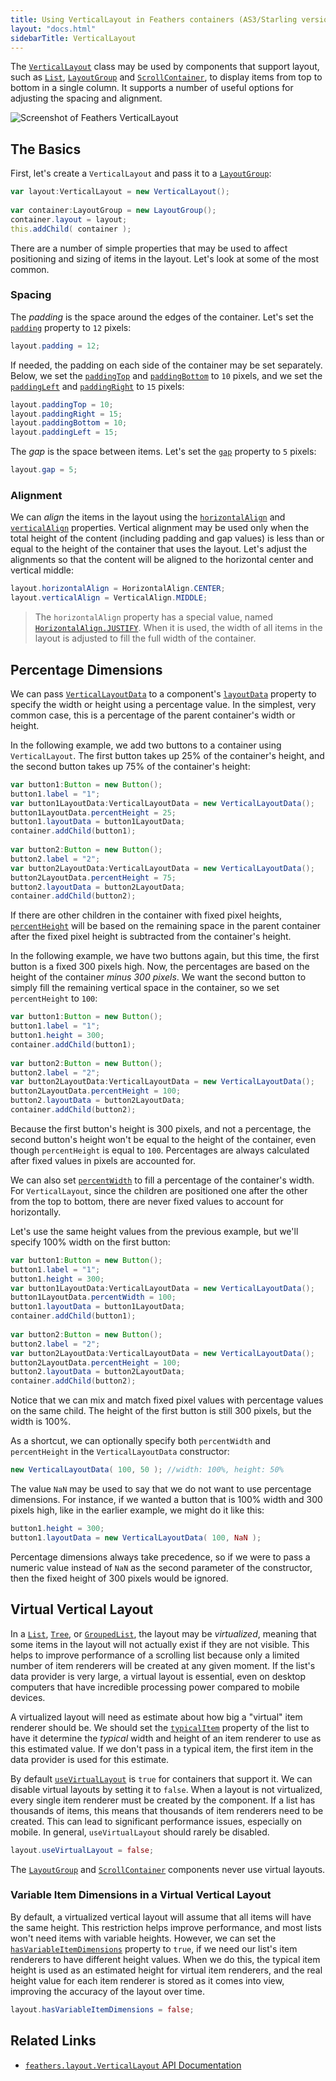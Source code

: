 ```yaml
---
title: Using VerticalLayout in Feathers containers (AS3/Starling version)
layout: "docs.html"
sidebarTitle: VerticalLayout
---
```


The [`VerticalLayout`](/api-reference/feathers/layout/VerticalLayout.html) class may be used by components that support layout, such as [`List`](./list.md), [`LayoutGroup`](./layout-group.md) and [`ScrollContainer`](./scroll-container.md), to display items from top to bottom in a single column. It supports a number of useful options for adjusting the spacing and alignment.

<picture><img src="/learn/as3-starling/images/vertical-layout.png" srcset="/learn/as3-starling/images/vertical-layout@2x.png 2x" alt="Screenshot of Feathers VerticalLayout" /></picture>

## The Basics

First, let's create a `VerticalLayout` and pass it to a [`LayoutGroup`](./layout-group.md):

```actionscript
var layout:VerticalLayout = new VerticalLayout();
 
var container:LayoutGroup = new LayoutGroup();
container.layout = layout;
this.addChild( container );
```

There are a number of simple properties that may be used to affect positioning and sizing of items in the layout. Let's look at some of the most common.

### Spacing

The _padding_ is the space around the edges of the container. Let's set the [`padding`](/api-reference/feathers/layout/VerticalLayout.html#padding) property to `12` pixels:

```actionscript
layout.padding = 12;
```

If needed, the padding on each side of the container may be set separately. Below, we set the [`paddingTop`](/api-reference/feathers/layout/VerticalLayout.html#paddingTop) and [`paddingBottom`](/api-reference/feathers/layout/VerticalLayout.html#paddingBottom) to `10` pixels, and we set the [`paddingLeft`](/api-reference/feathers/layout/VerticalLayout.html#paddingLeft) and [`paddingRight`](/api-reference/feathers/layout/VerticalLayout.html#paddingRight) to `15` pixels:

```actionscript
layout.paddingTop = 10;
layout.paddingRight = 15;
layout.paddingBottom = 10;
layout.paddingLeft = 15;
```

The _gap_ is the space between items. Let's set the [`gap`](/api-reference/feathers/layout/VerticalLayout.html#gap) property to `5` pixels:

```actionscript
layout.gap = 5;
```

### Alignment

We can _align_ the items in the layout using the [`horizontalAlign`](/api-reference/feathers/layout/VerticalLayout.html#horizontalAlign) and [`verticalAlign`](/api-reference/feathers/layout/VerticalLayout.html#verticalAlign) properties. Vertical alignment may be used only when the total height of the content (including padding and gap values) is less than or equal to the height of the container that uses the layout. Let's adjust the alignments so that the content will be aligned to the horizontal center and vertical middle:

```actionscript
layout.horizontalAlign = HorizontalAlign.CENTER;
layout.verticalAlign = VerticalAlign.MIDDLE;
```

> The `horizontalAlign` property has a special value, named [`HorizontalAlign.JUSTIFY`](/api-reference/feathers/layout/HorizontalAlign.html#JUSTIFY). When it is used, the width of all items in the layout is adjusted to fill the full width of the container.

## Percentage Dimensions

We can pass [`VerticalLayoutData`](/api-reference/feathers/layout/VerticalLayoutData.html) to a component's [`layoutData`](/api-reference/feathers/core/FeathersControl.html#layoutData) property to specify the width or height using a percentage value. In the simplest, very common case, this is a percentage of the parent container's width or height.

In the following example, we add two buttons to a container using `VerticalLayout`. The first button takes up 25% of the container's height, and the second button takes up 75% of the container's height:

```actionscript
var button1:Button = new Button();
button1.label = "1";
var button1LayoutData:VerticalLayoutData = new VerticalLayoutData();
button1LayoutData.percentHeight = 25;
button1.layoutData = button1LayoutData;
container.addChild(button1);
 
var button2:Button = new Button();
button2.label = "2";
var button2LayoutData:VerticalLayoutData = new VerticalLayoutData();
button2LayoutData.percentHeight = 75;
button2.layoutData = button2LayoutData;
container.addChild(button2);
```

If there are other children in the container with fixed pixel heights, [`percentHeight`](/api-reference/feathers/layout/VerticalLayoutData.html#percentHeight) will be based on the remaining space in the parent container after the fixed pixel height is subtracted from the container's height.

In the following example, we have two buttons again, but this time, the first button is a fixed 300 pixels high. Now, the percentages are based on the height of the container _minus 300 pixels_. We want the second button to simply fill the remaining vertical space in the container, so we set `percentHeight` to `100`:

```actionscript
var button1:Button = new Button();
button1.label = "1";
button1.height = 300;
container.addChild(button1);
 
var button2:Button = new Button();
button2.label = "2";
var button2LayoutData:VerticalLayoutData = new VerticalLayoutData();
button2LayoutData.percentHeight = 100;
button2.layoutData = button2LayoutData;
container.addChild(button2);
```

Because the first button's height is 300 pixels, and not a percentage, the second button's height won't be equal to the height of the container, even though `percentHeight` is equal to `100`. Percentages are always calculated after fixed values in pixels are accounted for.

We can also set [`percentWidth`](/api-reference/feathers/layout/VerticalLayoutData.html#percentWidth) to fill a percentage of the container's width. For `VerticalLayout`, since the children are positioned one after the other from the top to bottom, there are never fixed values to account for horizontally.

Let's use the same height values from the previous example, but we'll specify 100% width on the first button:

```actionscript
var button1:Button = new Button();
button1.label = "1";
button1.height = 300;
var button1LayoutData:VerticalLayoutData = new VerticalLayoutData();
button1LayoutData.percentWidth = 100;
button1.layoutData = button1LayoutData;
container.addChild(button1);
 
var button2:Button = new Button();
button2.label = "2";
var button2LayoutData:VerticalLayoutData = new VerticalLayoutData();
button2LayoutData.percentHeight = 100;
button2.layoutData = button2LayoutData;
container.addChild(button2);
```

Notice that we can mix and match fixed pixel values with percentage values on the same child. The height of the first button is still 300 pixels, but the width is 100%.

As a shortcut, we can optionally specify both `percentWidth` and `percentHeight` in the `VerticalLayoutData` constructor:

```actionscript
new VerticalLayoutData( 100, 50 ); //width: 100%, height: 50%
```

The value `NaN` may be used to say that we do not want to use percentage dimensions. For instance, if we wanted a button that is 100% width and 300 pixels high, like in the earlier example, we might do it like this:

```actionscript
button1.height = 300;
button1.layoutData = new VerticalLayoutData( 100, NaN );
```

Percentage dimensions always take precedence, so if we were to pass a numeric value instead of `NaN` as the second parameter of the constructor, then the fixed height of 300 pixels would be ignored.

## Virtual Vertical Layout

In a [`List`](./list.md), [`Tree`](./tree.md), or [`GroupedList`](./grouped-list.md), the layout may be _virtualized_, meaning that some items in the layout will not actually exist if they are not visible. This helps to improve performance of a scrolling list because only a limited number of item renderers will be created at any given moment. If the list's data provider is very large, a virtual layout is essential, even on desktop computers that have incredible processing power compared to mobile devices.

A virtualized layout will need as estimate about how big a "virtual" item renderer should be. We should set the [`typicalItem`](/api-reference/feathers/controls/List.html#typicalItem) property of the list to have it determine the _typical_ width and height of an item renderer to use as this estimated value. If we don't pass in a typical item, the first item in the data provider is used for this estimate.

By default [`useVirtualLayout`](/api-reference/feathers/layout/VerticalLayout.html#useVirtualLayout) is `true` for containers that support it. We can disable virtual layouts by setting it to `false`. When a layout is not virtualized, every single item renderer must be created by the component. If a list has thousands of items, this means that thousands of item renderers need to be created. This can lead to significant performance issues, especially on mobile. In general, `useVirtualLayout` should rarely be disabled.

```actionscript
layout.useVirtualLayout = false;
```

The [`LayoutGroup`](./layout-group.md) and [`ScrollContainer`](./scroll-container.md) components never use virtual layouts.

### Variable Item Dimensions in a Virtual Vertical Layout

By default, a virtualized vertical layout will assume that all items will have the same height. This restriction helps improve performance, and most lists won't need items with variable heights. However, we can set the [`hasVariableItemDimensions`](/api-reference/feathers/layout/VerticalLayout.html#hasVariableItemDimensions) property to `true`, if we need our list's item renderers to have different height values. When we do this, the typical item height is used as an estimated height for virtual item renderers, and the real height value for each item renderer is stored as it comes into view, improving the accuracy of the layout over time.

```actionscript
layout.hasVariableItemDimensions = false;
```

## Related Links

- [`feathers.layout.VerticalLayout` API Documentation](/api-reference/feathers/layout/VerticalLayout.html)
